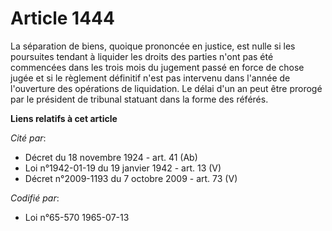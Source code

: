 # Article 1444

La séparation de biens, quoique prononcée en justice, est nulle si les poursuites tendant à liquider les droits des parties
n'ont pas été commencées dans les trois mois du jugement passé en force de chose jugée et si le règlement définitif n'est pas
intervenu dans l'année de l'ouverture des opérations de liquidation. Le délai d'un an peut être prorogé par le président de
tribunal statuant dans la forme des référés.

**Liens relatifs à cet article**

_Cité par_:

  - Décret du 18 novembre 1924 - art. 41 (Ab)
  - Loi n°1942-01-19 du 19 janvier 1942 - art. 13 (V)
  - Décret n°2009-1193 du 7 octobre 2009 - art. 73 (V)

_Codifié par_:

  - Loi n°65-570 1965-07-13
